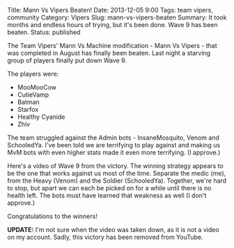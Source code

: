 Title: Mann Vs Vipers Beaten!
Date: 2013-12-05 9:00
Tags: team vipers, community
Category: Vipers
Slug: mann-vs-vipers-beaten
Summary: It took months and endless hours of trying, but it's been done. Wave 9 has been beaten.
Status: published


The Team Vipers' Mann Vs Machine modification - Mann Vs Vipers - that was completed in August has finally been beaten. 
Last night a starving group of players finally put down Wave 9. 
 
The players were:

 - MooMooCow
 - CutieVamp
 - Batman
 - Starfox
 - Healthy Cyanide
 - Zhiv
 
The team struggled against the Admin bots - InsaneMosquito, Venom and SchooledYa. I've been told we are terrifying to play
against and making us MvM bots with even higher stats made it even more terrifying. (I approve.)

Here's a video of Wave 9 from the victory. The winning strategy appears to be the one that works against us most of the time. 
Separate the medic (me), from the Heavy (Venom) and the Soldier (SchooledYa). Together, we're hard to stop, but apart we
can each be picked on for a while until there is no health left. The bots must have learned that weakness as well (I don't approve.)

Congratulations to the winners!

**UPDATE:** I'm not sure when the video was taken down, as it is not a video on my account. Sadly, this victory has been removed from YouTube.